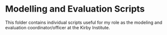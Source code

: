 # Modelling and Evaluation Scripts

This folder contains individual scripts useful for my role as the modeling and evaluation coordinator/officer at the Kirby Institute.